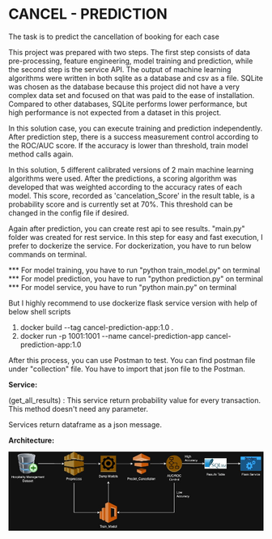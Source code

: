 # CANCEL - PREDICTION

The task is to predict the cancellation of booking for each case

This project was prepared with two steps. The first step consists of data pre-processing, feature engineering, model training and prediction, while the second step is the service API. The output of machine learning algorithms were written in both sqlite as a database and csv as a file.
SQLite was chosen as the database because this project did not have a very complex data set and focused on that was paid to the ease of installation. Compared to other databases, SQLite performs lower performance, but high performance is not expected from a dataset in this project.

In this solution case, you can execute training and prediction independently. After prediction step, there is a success measurement control according to the ROC/AUC score. If the accuracy is lower than threshold, train model method calls again.

In this solution, 5 different calibrated versions of 2 main machine learning algorithms were used. After the predictions, a scoring algorithm was developed that was weighted according to the accuracy rates of each model. This score, recorded as 'cancelation_Score' in the result table, is a probability score and is currently set at 70%. This threshold can be changed in the config file if desired.

Again after prediction, you can create rest api to see results. "main.py" folder was created for rest service. In this step for easy and fast execution, I prefer to dockerize the service. For dockerization, you have to run below commands on terminal.

*** For model training, you have to run "python train_model.py" on terminal
*** For model prediction, you have to run "python prediction.py" on terminal
*** For model service, you have to run "python main.py" on terminal

But I highly recommend to use dockerize flask service version with help of below shell scripts

1) docker build --tag cancel-prediction-app:1.0 .
2) docker run -p 1001:1001 --name cancel-prediction-app cancel-prediction-app:1.0

After this process, you can use Postman to test. You can find postman file under "collection" file. You have to import that json file to the Postman. 

**Service:**

(get_all_results) : This service return probability value for every transaction. This method doesn't need any parameter. 

Services return dataframe as a json message.

**Architecture:**

![cancel_prediction.jpg](architecture%2Fcancel_prediction.jpg)
